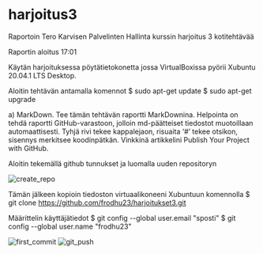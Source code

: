 # harjoitus3
Raportoin Tero Karvisen Palvelinten Hallinta kurssin harjoitus 3 kotitehtävää

Raportin aloitus 17:01

Käytän harjoituksessa pöytätietokonetta jossa VirtualBoxissa pyörii Xubuntu 20.04.1 LTS Desktop.

Aloitin tehtävän antamalla komennot
$ sudo apt-get update
$ sudo apt-get upgrade

a) MarkDown. Tee tämän tehtävän raportti MarkDownina. Helpointa on tehdä raportti GitHub-varastoon, jolloin md-päätteiset tiedostot muotoillaan automaattisesti. Tyhjä rivi tekee kappalejaon, risuaita ‘#’ tekee otsikon, sisennys merkitsee koodinpätkän. Vinkkinä artikkelini Publish Your Project with GitHub.

Aloitin tekemällä github tunnukset ja luomalla uuden repositoryn

![create_repo](https://user-images.githubusercontent.com/74610221/99412087-04f60100-28fd-11eb-80f0-3148ce6c4143.PNG)

Tämän jälkeen kopioin tiedoston virtuaalikoneeni Xubuntuun komennolla
$ git clone https://github.com/frodhu23/harjoitukset3.git

Määrittelin käyttäjätiedot
$ git config --global user.email "sposti"
$ git config --global user.name "frodhu23"

![first_commit](https://user-images.githubusercontent.com/74610221/99412698-b1d07e00-28fd-11eb-8873-1bb447649fb4.PNG)
![git_push](https://user-images.githubusercontent.com/74610221/99412782-c6147b00-28fd-11eb-92d1-dc356df0b0e3.PNG)
